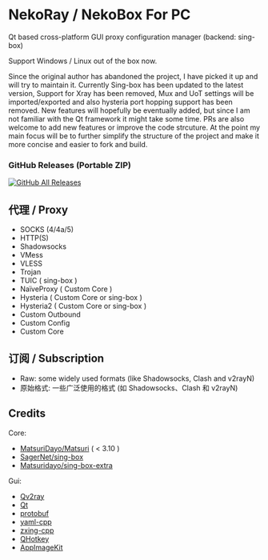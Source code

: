 # NekoRay / NekoBox For PC

Qt based cross-platform GUI proxy configuration manager (backend: sing-box)

Support Windows / Linux out of the box now.

Since the original author has abandoned the project, I have picked it up and will try to maintain it. Currently Sing-box has been updated to the latest version, Support for Xray has been removed, Mux and UoT settings will be imported/exported and also hysteria port hopping support has been removed. New features will hopefully be eventually added, but since I am not familiar with the Qt framework it might take some time. PRs are also welcome to add new features or improve the code strcuture. At the point my main focus will be to further simplify the structure of the project and make it more concise and easier to fork and build.
### GitHub Releases (Portable ZIP)

[![GitHub All Releases](https://img.shields.io/github/downloads/Mahdi-zarei/nekoray/total?label=downloads-total&logo=github&style=flat-square)](https://github.com/Mahdi-zarei/nekoray/releases)

## 代理 / Proxy

- SOCKS (4/4a/5)
- HTTP(S)
- Shadowsocks
- VMess
- VLESS
- Trojan
- TUIC ( sing-box )
- NaïveProxy ( Custom Core )
- Hysteria ( Custom Core or sing-box )
- Hysteria2 ( Custom Core or sing-box )
- Custom Outbound
- Custom Config
- Custom Core

## 订阅 / Subscription

- Raw: some widely used formats (like Shadowsocks, Clash and v2rayN)
- 原始格式: 一些广泛使用的格式 (如 Shadowsocks、Clash 和 v2rayN)

## Credits

Core:

- [MatsuriDayo/Matsuri](https://github.com/MatsuriDayo/Matsuri) ( < 3.10 )
- [SagerNet/sing-box](https://github.com/SagerNet/sing-box)
- [Matsuridayo/sing-box-extra](https://github.com/Mahdi-zarei/sing-box-extra)

Gui:

- [Qv2ray](https://github.com/Qv2ray/Qv2ray)
- [Qt](https://www.qt.io/)
- [protobuf](https://github.com/protocolbuffers/protobuf)
- [yaml-cpp](https://github.com/jbeder/yaml-cpp)
- [zxing-cpp](https://github.com/nu-book/zxing-cpp)
- [QHotkey](https://github.com/Skycoder42/QHotkey)
- [AppImageKit](https://github.com/AppImage/AppImageKit)

